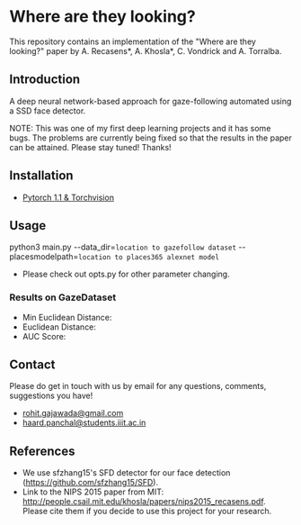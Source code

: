 # Where are they looking?

This repository contains an implementation of the "Where are they looking?" paper by A. Recasens*, A. Khosla*, C. Vondrick and A. Torralba.

## Introduction

A deep neural network-based approach for gaze-following automated using a SSD face detector.

NOTE: This was one of my first deep learning projects and it has some bugs. The problems are currently being fixed so that the results in the paper can be attained. Please stay tuned! Thanks!

## Installation

- [Pytorch 1.1 & Torchvision](https://pytorch.org/)

## Usage

python3 main.py --data_dir=`location to gazefollow dataset` --placesmodelpath=`location to places365 alexnet model`


* Please check out opts.py for other parameter changing.

### Results on GazeDataset

* Min Euclidean Distance:
* Euclidean Distance:
* AUC Score:

## Contact

Please do get in touch with us by email for any questions, comments, suggestions you have!

* rohit.gajawada@gmail.com
* haard.panchal@students.iiit.ac.in

## References

* We use sfzhang15's SFD detector for our face detection (https://github.com/sfzhang15/SFD).
* Link to the NIPS 2015 paper from MIT: http://people.csail.mit.edu/khosla/papers/nips2015_recasens.pdf. Please cite them if you decide to use this project for your research.
